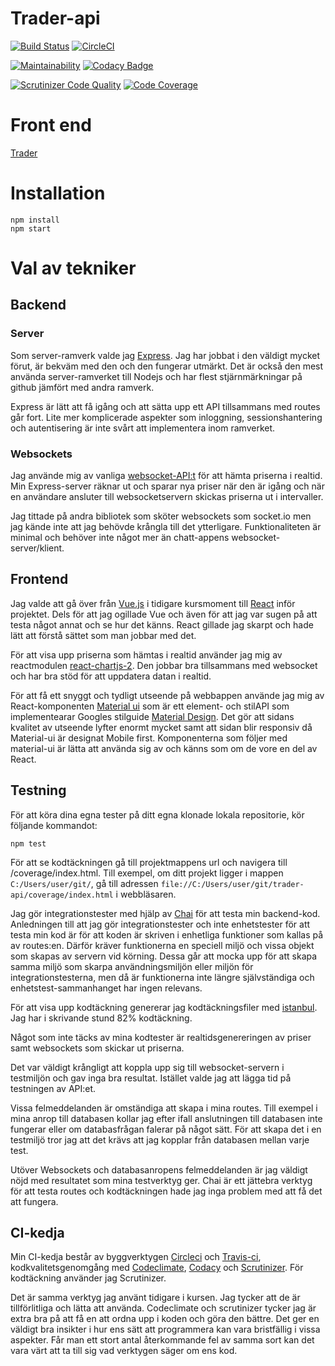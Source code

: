 # Trader-api

[![Build Status](https://travis-ci.org/Graudusk/trader-api.svg?branch=master)](https://travis-ci.org/Graudusk/trader-api)
[![CircleCI](https://circleci.com/gh/Graudusk/trader-api.svg?style=svg)](https://circleci.com/gh/Graudusk/trader-api)

[![Maintainability](https://api.codeclimate.com/v1/badges/8356a05ca4937c367474/maintainability)](https://codeclimate.com/github/Graudusk/trader-api/maintainability)
[![Codacy Badge](https://api.codacy.com/project/badge/Grade/bb4fe0b7651f4b8da30d04b5f0d6a84f)](https://www.codacy.com/app/Graudusk/trader-api?utm_source=github.com&amp;utm_medium=referral&amp;utm_content=Graudusk/trader-api&amp;utm_campaign=Badge_Grade)

[![Scrutinizer Code Quality](https://scrutinizer-ci.com/g/Graudusk/trader-api/badges/quality-score.png?b=master)](https://scrutinizer-ci.com/g/Graudusk/trader-api/?branch=master)
[![Code Coverage](https://scrutinizer-ci.com/g/Graudusk/trader-api/badges/coverage.png?b=master)](https://scrutinizer-ci.com/g/Graudusk/trader-api/?branch=master)

# Front end
[Trader](https://github.com/Graudusk/trader/)

# Installation
```
npm install
npm start
```

# Val av tekniker
## Backend

### Server

Som server-ramverk valde jag [Express](https://expressjs.com/). Jag har jobbat i den väldigt mycket förut, är bekväm med den och den fungerar utmärkt. Det är också den mest använda server-ramverket till Nodejs och har flest stjärnmärkningar på github jämfört med andra ramverk.

Express är lätt att få igång och att sätta upp ett API tillsammans med routes går fort. Lite mer komplicerade aspekter som inloggning, sessionshantering och autentisering är inte svårt att implementera inom ramverket.

### Websockets

Jag använde mig av vanliga [websocket-API:t](https://developer.mozilla.org/en-US/docs/Web/API/WebSocket) för att hämta priserna i realtid. Min Express-server räknar ut och sparar nya priser när den är igång och när en användare ansluter till websocketservern skickas priserna ut i intervaller.

Jag tittade på andra bibliotek som sköter websockets som socket.io men jag kände inte att jag behövde krångla till det ytterligare. Funktionaliteten är minimal och behöver inte något mer än chatt-appens websocket-server/klient.

## Frontend

Jag valde att gå över från [Vue.js](https://vuejs.org/) i tidigare kursmoment till [React](https://reactjs.org/) inför projektet. Dels för att jag ogillade Vue och även för att jag var sugen på att testa något annat och se hur det känns. React gillade jag skarpt och hade lätt att förstå sättet som man jobbar med det.

För att visa upp priserna som hämtas i realtid använder jag mig av reactmodulen [react-chartjs-2](https://github.com/jerairrest/react-chartjs-2). Den jobbar bra tillsammans med websocket och har bra stöd för att uppdatera datan i realtid.

För att få ett snyggt och tydligt utseende på webbappen använde jag mig av React-komponenten [Material ui](https://material-ui.com/) som är ett element- och stilAPI som implementearar Googles stilguide [Material Design](https://material.io/). Det gör att sidans kvalitet av utseende lyfter enormt mycket samt att sidan blir responsiv då Material-ui är designat Mobile first. Komponenterna som följer med material-ui är lätta att använda sig av och känns som om de vore en del av React.

## Testning

För att köra dina egna tester på ditt egna klonade lokala repositorie, kör följande kommandot:

```
npm test
```

För att se kodtäckningen gå till projektmappens url och navigera till /coverage/index.html. Till exempel, om ditt projekt ligger i mappen `C:/Users/user/git/`, gå till adressen `file://C:/Users/user/git/trader-api/coverage/index.html` i webbläsaren.

Jag gör integrationstester med hjälp av [Chai](https://www.chaijs.com/) för att testa min backend-kod. Anledningen till att jag gör integrationstester och inte enhetstester för att testa min kod är för att koden är skriven i enhetliga funktioner som kallas på av routes:en. Därför kräver funktionerna en speciell miljö och vissa objekt som skapas av servern vid körning. Dessa går att mocka upp för att skapa samma miljö som skarpa användningsmiljön eller miljön för integrationstesterna, men då är funktionerna inte längre självständiga och enhetstest-sammanhanget har ingen relevans.

För att visa upp kodtäckning genererar jag kodtäckningsfiler med [istanbul](https://istanbul.js.org/). Jag har i skrivande stund 82% kodtäckning.

Något som inte täcks av mina kodtester är realtidsgenereringen av priser samt websockets som skickar ut priserna.

Det var väldigt krångligt att koppla upp sig till websocket-servern i testmiljön och gav inga bra resultat. Istället valde jag att lägga tid på testningen av API:et.

Vissa felmeddelanden är omständiga att skapa i mina routes. Till exempel i mina anrop till databasen kollar jag efter ifall anslutningen till databasen inte fungerar eller om databasfrågan falerar på något sätt. För att skapa det i en testmiljö tror jag att det krävs att jag kopplar från databasen mellan varje test.

Utöver Websockets och databasanropens felmeddelanden är jag väldigt nöjd med resultatet som mina testverktyg ger. Chai är ett jättebra verktyg för att testa routes och kodtäckningen hade jag inga problem med att få det att fungera.

## CI-kedja

Min CI-kedja består av byggverktygen [Circleci](https://circleci.com/gh/Graudusk/trader-api) och [Travis-ci](https://travis-ci.org/Graudusk/trader-api), kodkvalitetsgenomgång med [Codeclimate](https://codeclimate.com/github/Graudusk/trader-api), [Codacy](https://app.codacy.com/project/Graudusk/trader-api/dashboard) och [Scrutinizer](https://scrutinizer-ci.com/g/Graudusk/trader-api/). För kodtäckning använder jag Scrutinizer.

Det är samma verktyg jag använt tidigare i kursen. Jag tycker att de är tillförlitliga och lätta att använda. Codeclimate och scrutinizer tycker jag är extra bra på att få en att ordna upp i koden och göra den bättre. Det ger en väldigt bra insikter i hur ens sätt att programmera kan vara bristfällig i vissa aspekter. Får man ett stort antal återkommande fel av samma sort kan det vara värt att ta till sig vad verktygen säger om ens kod.
